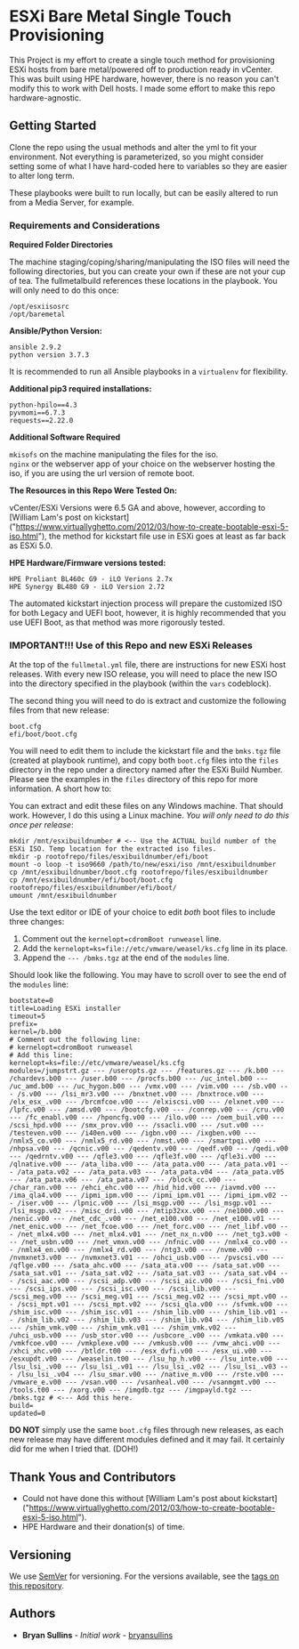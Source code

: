 # ESXi Bare Metal Single Touch Provisioning

This Project is my effort to create a single touch method for provisioning ESXi hosts from bare metal/powered off to production ready in vCenter. This was built using HPE hardware, however, there is no reason you can't modify this to work with Dell hosts. I made some effort to make this repo hardware-agnostic.

## Getting Started

Clone the repo using the usual methods and alter the yml to fit your environment. Not everything is parameterized, so you might consider setting some of what I have hard-coded here to variables so they are easier to alter long term.

These playbooks were built to run locally, but can be easily altered to run from a Media Server, for example.

### Requirements and Considerations

**Required Folder Directories**

The machine staging/coping/sharing/manipulating the ISO files will need the following directories, but you can create your own if these are not your cup of tea. The fullmetalbuild references these locations in the playbook. You will only need to do this once:

    /opt/esxiisosrc  
    /opt/baremetal  

**Ansible/Python Version:**

    ansible 2.9.2  
    python version 3.7.3    

It is recommended to run all Ansible playbooks in a `virtualenv` for flexibility.

**Additional pip3 required installations:**  

    python-hpilo==4.3  
    pyvmomi==6.7.3  
    requests==2.22.0  

**Additional Software Required**

`mkisofs` on the machine manipulating the files for the iso.  
`nginx` or the webserver app of your choice on the webserver hosting the iso, if you are using the url version of remote boot.

**The Resources in this Repo Were Tested On:**

vCenter/ESXi Versions were 6.5 GA and above, however, according to [William Lam's post on kickstart] ("https://www.virtuallyghetto.com/2012/03/how-to-create-bootable-esxi-5-iso.html"), the method for kickstart file use in ESXi goes at least as far back as ESXi 5.0.

**HPE Hardware/Firmware versions tested:**

    HPE Proliant BL460c G9 - iLO Verions 2.7x   
    HPE Synergy BL480 G9 - iLO Version 2.72  

The automated kickstart injection process will prepare the customized ISO for both Legacy and UEFI boot, however, it is highly recommended that you use UEFI Boot, as that method was more rigorously tested.

### IMPORTANT!!! Use of this Repo and new ESXi Releases

At the top of the `fullmetal.yml` file, there are instructions for new ESXi host releases. With every new ISO release, you will need to place the new ISO into the directory specified in the playbook (within the `vars` codeblock).

The second thing you will need to do is extract and customize the following files from that new release:

    boot.cfg  
    efi/boot/boot.cfg  

You will need to edit them to include the kickstart file and the `bmks.tgz` file (created at playbook runtime), and copy both `boot.cfg` files into the `files` directory in the repo under a directory named after the ESXi Build Number. Please see the examples in the `files` directory of this repo for more information. A short how to:

You can extract and edit these files on any Windows machine. That should work. However, I do this using a Linux machine. *You will only need to do this once per release*:

    mkdir /mnt/esxibuildnumber # <-- Use the ACTUAL build number of the ESXi ISO. Temp location for the extracted iso files.
    mkdir -p rootofrepo/files/esxibuildnumber/efi/boot
    mount -o loop -t iso9660 /path/to/new/esxi/iso /mnt/esxibuildnumber
    cp /mnt/esxibuildnumber/boot.cfg rootofrepo/files/esxibuildnumber
    cp /mnt/esxibuildnumber/efi/boot/boot.cfg rootofrepo/files/esxibuildnumber/efi/boot/
    umount /mnt/esxibuildnumber

Use the text editor or IDE of your choice to edit *both* boot files to include three changes:

1. Comment out the `kernelopt=cdromBoot runweasel` line.
2. Add the `kernelopt=ks=file://etc/vmware/weasel/ks.cfg` line in its place.
3. Append the `--- /bmks.tgz` at the end of the `modules` line.

Should look like the following. You may have to scroll over to see the end of the `modules` line:

    bootstate=0  
    title=Loading ESXi installer  
    timeout=5  
    prefix=  
    kernel=/b.b00  
    # Comment out the following line:  
    # kernelopt=cdromBoot runweasel  
    # Add this line:  
    kernelopt=ks=file://etc/vmware/weasel/ks.cfg  
    modules=/jumpstrt.gz --- /useropts.gz --- /features.gz --- /k.b00 --- /chardevs.b00 --- /user.b00 --- /procfs.b00 --- /uc_intel.b00 --- /uc_amd.b00 --- /uc_hygon.b00 --- /vmx.v00 --- /vim.v00 --- /sb.v00 --- /s.v00 --- /lsi_mr3.v00 --- /bnxtnet.v00 --- /bnxtroce.v00 --- /elx_esx_.v00 --- /brcmfcoe.v00 --- /elxiscsi.v00 --- /elxnet.v00 --- /lpfc.v00 --- /amsd.v00 --- /bootcfg.v00 --- /conrep.v00 --- /cru.v00 --- /fc_enabl.v00 --- /hponcfg.v00 --- /ilo.v00 --- /oem_buil.v00 --- /scsi_hpd.v00 --- /smx_prov.v00 --- /ssacli.v00 --- /sut.v00 --- /testeven.v00 --- /i40en.v00 --- /igbn.v00 --- /ixgben.v00 --- /nmlx5_co.v00 --- /nmlx5_rd.v00 --- /nmst.v00 --- /smartpqi.v00 --- /nhpsa.v00 --- /qcnic.v00 --- /qedentv.v00 --- /qedf.v00 --- /qedi.v00 --- /qedrntv.v00 --- /qfle3.v00 --- /qfle3f.v00 --- /qfle3i.v00 --- /qlnative.v00 --- /ata_liba.v00 --- /ata_pata.v00 --- /ata_pata.v01 --- /ata_pata.v02 --- /ata_pata.v03 --- /ata_pata.v04 --- /ata_pata.v05 --- /ata_pata.v06 --- /ata_pata.v07 --- /block_cc.v00 --- /char_ran.v00 --- /ehci_ehc.v00 --- /hid_hid.v00 --- /iavmd.v00 --- /ima_qla4.v00 --- /ipmi_ipm.v00 --- /ipmi_ipm.v01 --- /ipmi_ipm.v02 --- /iser.v00 --- /lpnic.v00 --- /lsi_msgp.v00 --- /lsi_msgp.v01 --- /lsi_msgp.v02 --- /misc_dri.v00 --- /mtip32xx.v00 --- /ne1000.v00 --- /nenic.v00 --- /net_cdc_.v00 --- /net_e100.v00 --- /net_e100.v01 --- /net_enic.v00 --- /net_fcoe.v00 --- /net_forc.v00 --- /net_libf.v00 --- /net_mlx4.v00 --- /net_mlx4.v01 --- /net_nx_n.v00 --- /net_tg3.v00 --- /net_usbn.v00 --- /net_vmxn.v00 --- /nfnic.v00 --- /nmlx4_co.v00 --- /nmlx4_en.v00 --- /nmlx4_rd.v00 --- /ntg3.v00 --- /nvme.v00 --- /nvmxnet3.v00 --- /nvmxnet3.v01 --- /ohci_usb.v00 --- /pvscsi.v00 --- /qflge.v00 --- /sata_ahc.v00 --- /sata_ata.v00 --- /sata_sat.v00 --- /sata_sat.v01 --- /sata_sat.v02 --- /sata_sat.v03 --- /sata_sat.v04 --- /scsi_aac.v00 --- /scsi_adp.v00 --- /scsi_aic.v00 --- /scsi_fni.v00 --- /scsi_ips.v00 --- /scsi_isc.v00 --- /scsi_lib.v00 --- /scsi_meg.v00 --- /scsi_meg.v01 --- /scsi_meg.v02 --- /scsi_mpt.v00 --- /scsi_mpt.v01 --- /scsi_mpt.v02 --- /scsi_qla.v00 --- /sfvmk.v00 --- /shim_isc.v00 --- /shim_isc.v01 --- /shim_lib.v00 --- /shim_lib.v01 --- /shim_lib.v02 --- /shim_lib.v03 --- /shim_lib.v04 --- /shim_lib.v05 --- /shim_vmk.v00 --- /shim_vmk.v01 --- /shim_vmk.v02 --- /uhci_usb.v00 --- /usb_stor.v00 --- /usbcore_.v00 --- /vmkata.v00 --- /vmkfcoe.v00 --- /vmkplexe.v00 --- /vmkusb.v00 --- /vmw_ahci.v00 --- /xhci_xhc.v00 --- /btldr.t00 --- /esx_dvfi.v00 --- /esx_ui.v00 --- /esxupdt.v00 --- /weaselin.t00 --- /lsu_hp_h.v00 --- /lsu_inte.v00 --- /lsu_lsi_.v00 --- /lsu_lsi_.v01 --- /lsu_lsi_.v02 --- /lsu_lsi_.v03 --- /lsu_lsi_.v04 --- /lsu_smar.v00 --- /native_m.v00 --- /rste.v00 --- /vmware_e.v00 --- /vsan.v00 --- /vsanheal.v00 --- /vsanmgmt.v00 --- /tools.t00 --- /xorg.v00 --- /imgdb.tgz --- /imgpayld.tgz --- /bmks.tgz # <--- Add this here.    
    build=  
    updated=0  

**DO NOT** simply use the same `boot.cfg` files through new releases, as each new release may have different modules defined and it may fail. It certainly did for me when I tried that. (DOH!)

## Thank Yous and Contributors

* Could not have done this without [William Lam's post about kickstart] ("https://www.virtuallyghetto.com/2012/03/how-to-create-bootable-esxi-5-iso.html").
* HPE Hardware and their donation(s) of time.

## Versioning

We use [SemVer](http://semver.org/) for versioning. For the versions available, see the [tags on this repository](https://github.com/your/project/tags). 

## Authors

* **Bryan Sullins** - *Initial work* - [bryansullins](https://github.com/bryansullins)
